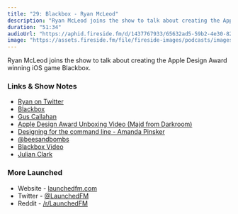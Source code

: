 ```yaml
---
title: "29: Blackbox - Ryan McLeod"
description: "Ryan McLeod joins the show to talk about creating the Apple Design Award winning iOS game Blackbox."
duration: "51:34"
audioUrl: "https://aphid.fireside.fm/d/1437767933/65632ad5-59b2-4e30-82d1-13845dce07dd/ba2d7fe2-7bb6-48b6-a0c5-8c5fbc3a7baa.mp3"
image: "https://assets.fireside.fm/file/fireside-images/podcasts/images/6/65632ad5-59b2-4e30-82d1-13845dce07dd/episodes/b/ba2d7fe2-7bb6-48b6-a0c5-8c5fbc3a7baa/cover.jpg?v=1"
---
```


<p>Ryan McLeod joins the show to talk about creating the Apple Design Award winning iOS game Blackbox.</p>

<h3>Links &amp; Show Notes</h3>

<ul>
<li><a href="https://twitter.com/warpling" rel="nofollow">Ryan on Twitter</a></li>
<li><a href="https://www.blackboxpuzzles.com" rel="nofollow">Blackbox</a></li>
<li><a href="https://www.guscallahan.com" rel="nofollow">Gus Callahan</a></li>
<li><a href="https://twitter.com/usedarkroom/status/1278378242336940032?lang=en" rel="nofollow">Apple Design Award Unboxing Video (Majd from Darkroom)</a></li>
<li><a href="https://www.youtube.com/watch?v=zsjeZZVAk1E" rel="nofollow">Designing for the command line - Amanda Pinsker</a></li>
<li><a href="https://twitter.com/beesandbombs" rel="nofollow">@beesandbombs</a></li>
<li><a href="https://www.youtube.com/watch?v=KZP4ZSsilC8" rel="nofollow">Blackbox Video</a></li>
<li><a href="https://www.oceanmagicpro.com/julian-clark-1" rel="nofollow">Julian Clark</a></li>
</ul>

<h3>More Launched</h3>

<ul>
<li>Website - <a href="https://launchedfm.com" rel="nofollow">launchedfm.com</a></li>
<li>Twitter - <a href="https://twitter.com/launchedfm" rel="nofollow">@LaunchedFM</a></li>
<li>Reddit - <a href="https://www.reddit.com/r/LaunchedFM/" rel="nofollow">/r/LaunchedFM</a></li>
</ul>
